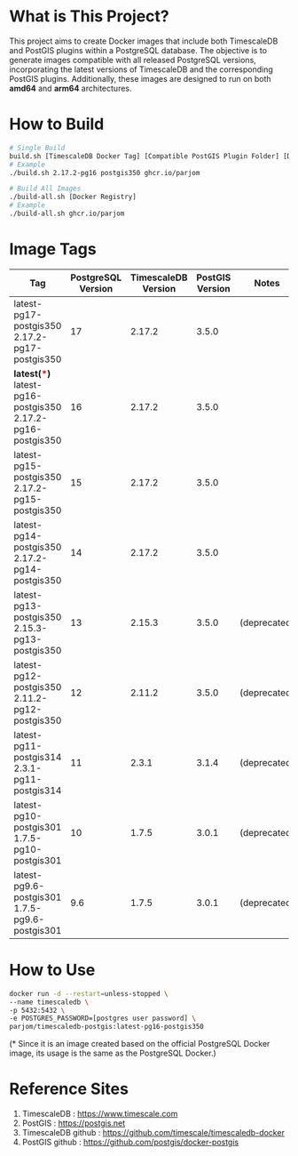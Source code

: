 # What is This Project?

This project aims to create Docker images that include both TimescaleDB and PostGIS plugins within a PostgreSQL database. The objective is to generate images compatible with all released PostgreSQL versions, incorporating the latest versions of TimescaleDB and the corresponding PostGIS plugins. Additionally, these images are designed to run on both **amd64** and **arm64** architectures.

# How to Build

```bash
# Single Build
build.sh [TimescaleDB Docker Tag] [Compatible PostGIS Plugin Folder] [Docker Registry]
# Example
./build.sh 2.17.2-pg16 postgis350 ghcr.io/parjom

# Build All Images
./build-all.sh [Docker Registry]
# Example
./build-all.sh ghcr.io/parjom
```

# Image Tags
|Tag|PostgreSQL Version|TimescaleDB Version|PostGIS Version|Notes|
|---|------|---|---|---|
|latest-pg17-postgis350<br/>2.17.2-pg17-postgis350|17|2.17.2|3.5.0||
|**latest(<font color="red">*</font>)**<br/>latest-pg16-postgis350<br/>2.17.2-pg16-postgis350|16|2.17.2|3.5.0||
|latest-pg15-postgis350<br/>2.17.2-pg15-postgis350|15|2.17.2|3.5.0||
|latest-pg14-postgis350<br/>2.17.2-pg14-postgis350|14|2.17.2|3.5.0||
|latest-pg13-postgis350<br/>2.15.3-pg13-postgis350|13|2.15.3|3.5.0|(deprecated)|
|latest-pg12-postgis350<br/>2.11.2-pg12-postgis350|12|2.11.2|3.5.0|(deprecated)|
|latest-pg11-postgis314<br/>2.3.1-pg11-postgis314|11|2.3.1|3.1.4|(deprecated)|
|latest-pg10-postgis301<br/>1.7.5-pg10-postgis301|10|1.7.5|3.0.1|(deprecated)|
|latest-pg9.6-postgis301<br/>1.7.5-pg9.6-postgis301|9.6|1.7.5|3.0.1|(deprecated)|

# How to Use
```bash
docker run -d --restart=unless-stopped \
--name timescaledb \
-p 5432:5432 \
-e POSTGRES_PASSWORD=[postgres user password] \
parjom/timescaledb-postgis:latest-pg16-postgis350
```
(* Since it is an image created based on the official PostgreSQL Docker image, its usage is the same as the PostgreSQL Docker.)

# Reference Sites
1. TimescaleDB : https://www.timescale.com
2. PostGIS : https://postgis.net
3. TimescaleDB github : https://github.com/timescale/timescaledb-docker
4. PostGIS github : https://github.com/postgis/docker-postgis
